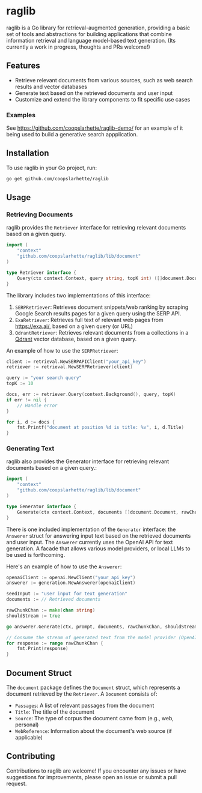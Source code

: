 # raglib

raglib is a Go library for retrieval-augmented generation, providing a basic set of tools and abstractions for building applications that combine information retrieval and language model-based text generation. (Its currently a work in progress, thoughts and PRs welcome!)

## Features

- Retrieve relevant documents from various sources, such as web search results and vector databases
- Generate text based on the retrieved documents and user input
- Customize and extend the library components to fit specific use cases

### Examples

See https://github.com/coopslarhette/raglib-demo/ for an example of it being used to build a generative search appplication.

## Installation

To use raglib in your Go project, run:

```bash
go get github.com/coopslarhette/raglib
```

## Usage

### Retrieving Documents

raglib provides the `Retriever` interface for retrieving relevant documents based on a given query.

```go
import (
    "context"
    "github.com/coopslarhette/raglib/lib/document"
)

type Retriever interface {
    Query(ctx context.Context, query string, topK int) ([]document.Document, error)
}
```

The library includes two implementations of this interface:

1. `SERPRetriever`: Retrieves document snippets/web ranking by scraping Google Search results pages for a given query using the SERP API.
2. `ExaRetriever`: Retrieves full text of relevant web pages from https://exa.ai/, based on a given query (or URL)
3. `QdrantRetriever`: Retrieves relevant documents from a collections in a [Qdrant](https://qdrant.tech/) vector database, based on a given query.

An example of how to use the `SERPRetriever`:

```go
client := retrieval.NewSERPAPIClient("your_api_key")
retriever := retrieval.NewSERPRetriever(client)

query := "your search query"
topK := 10

docs, err := retriever.Query(context.Background(), query, topK)
if err != nil {
    // Handle error
}

for i, d := docs {
    fmt.Printf("document at position %d is title: %v", i, d.Title)
}
```

### Generating Text

raglib also provides the Generator interface for retrieving relevant documents based on a given query.:

```go
import (
	"context"
	"github.com/coopslarhette/raglib/lib/document"
)

type Generator interface {
    Generate(ctx context.Context, documents []document.Document, rawChunkChan chan<- string) error
}
```

There is one included implementation of the `Generator` interface: the `Answerer` struct for answering input text based on the retrieved documents and user input. The `Answerer` currently uses the OpenAI API for text generation. A facade that allows various model providers, or local LLMs to be used is forthcoming. 

Here's an example of how to use the `Answerer`:

```go
openaiClient := openai.NewClient("your_api_key")
answerer := generation.NewAnswerer(openaiClient)

seedInput := "user input for text generation"
documents := // Retrieved documents

rawChunkChan := make(chan string)
shouldStream := true

go answerer.Generate(ctx, prompt, documents, rawChunkChan, shouldStream)

// Consume the stream of generated text from the model provider (OpenAI in this case)
for response := range rawChunkChan {
    fmt.Print(response)
}
```

## Document Struct

The `document` package defines the `Document` struct, which represents a document retrieved by the `Retriever`. A `Document` consists of:

- `Passages`: A list of relevant passages from the document
- `Title`: The title of the document
- `Source`: The type of corpus the document came from (e.g., web, personal)
- `WebReference`: Information about the document's web source (if applicable)

## Contributing

Contributions to raglib are welcome! If you encounter any issues or have suggestions for improvements, please open an issue or submit a pull request.
